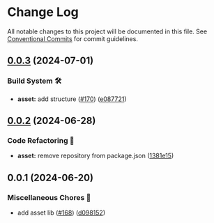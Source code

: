 # Change Log

All notable changes to this project will be documented in this file.
See [Conventional Commits](https://conventionalcommits.org) for commit guidelines.

## [0.0.3](https://github.com/skore-io/nestjs-extensions/compare/@skore-io/asset@0.0.2...@skore-io/asset@0.0.3) (2024-07-01)

### Build System 🛠

- **asset:** add structure ([#170](https://github.com/skore-io/nestjs-extensions/issues/170)) ([e087721](https://github.com/skore-io/nestjs-extensions/commit/e08772106374db51c5b0330ea3d24db9082bcf07))

## [0.0.2](https://github.com/skore-io/nestjs-extensions/compare/@skore-io/asset@0.0.1...@skore-io/asset@0.0.2) (2024-06-28)

### Code Refactoring 🎨

- **asset:** remove repository from package.json ([1381e15](https://github.com/skore-io/nestjs-extensions/commit/1381e15cebf6a422897c421ca709de2ca2d83724))

## 0.0.1 (2024-06-20)

### Miscellaneous Chores 🧰

- add asset lib ([#168](https://github.com/skore-io/nestjs-extensions/issues/168)) ([d098152](https://github.com/skore-io/nestjs-extensions/commit/d098152e202a746b9f0dc4c46fc40b0394344941))
